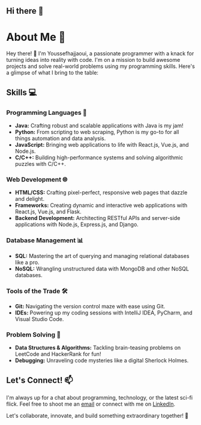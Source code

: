 ## Hi there 👋

# About Me 🚀

Hey there! 👋 I'm Youssefhajjaoui, a passionate programmer with a knack for turning ideas into reality with code. I'm on a mission to build awesome projects and solve real-world problems using my programming skills. Here's a glimpse of what I bring to the table:

## Skills 💻

### Programming Languages 🌟
- **Java:** Crafting robust and scalable applications with Java is my jam!
- **Python:** From scripting to web scraping, Python is my go-to for all things automation and data analysis.
- **JavaScript:** Bringing web applications to life with React.js, Vue.js, and Node.js.
- **C/C++:** Building high-performance systems and solving algorithmic puzzles with C/C++.

### Web Development 🌐
- **HTML/CSS:** Crafting pixel-perfect, responsive web pages that dazzle and delight.
- **Frameworks:** Creating dynamic and interactive web applications with React.js, Vue.js, and Flask.
- **Backend Development:** Architecting RESTful APIs and server-side applications with Node.js, Express.js, and Django.

### Database Management 📊
- **SQL:** Mastering the art of querying and managing relational databases like a pro.
- **NoSQL:** Wrangling unstructured data with MongoDB and other NoSQL databases.

### Tools of the Trade 🛠️
- **Git:** Navigating the version control maze with ease using Git.
- **IDEs:** Powering up my coding sessions with IntelliJ IDEA, PyCharm, and Visual Studio Code.

### Problem Solving 🤔
- **Data Structures & Algorithms:** Tackling brain-teasing problems on LeetCode and HackerRank for fun!
- **Debugging:** Unraveling code mysteries like a digital Sherlock Holmes.

## Let's Connect! 📫
I'm always up for a chat about programming, technology, or the latest sci-fi flick. Feel free to shoot me an [email](youssefhajjaoui67@gmail.com) or connect with me on [LinkedIn](https://www.linkedin.com/in/youssef-hajjaoui-875b5723b/).

Let's collaborate, innovate, and build something extraordinary together! 🌟

<!--
**Youssefhajjaoui/Youssefhajjaoui** is a ✨ _special_ ✨ repository because its `README.md` (this file) appears on your GitHub profile.

Here are some ideas to get you started:

- 🔭 I’m currently working on ...
- 🌱 I’m currently learning ...
- 👯 I’m looking to collaborate on ...
- 🤔 I’m looking for help with ...
- 💬 Ask me about ...
- 📫 How to reach me: ...
- 😄 Pronouns: ...
- ⚡ Fun fact: ...
-->
